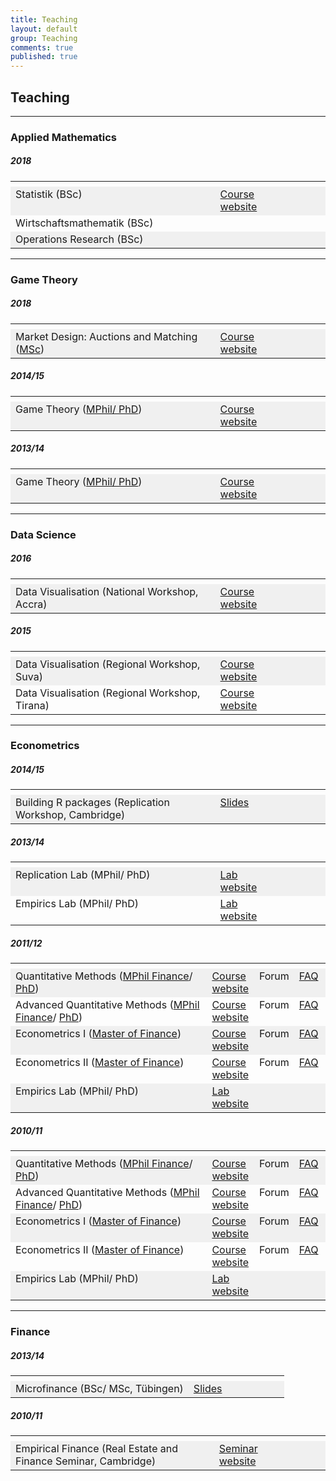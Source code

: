```yaml
---
title: Teaching
layout: default
group: Teaching
comments: true
published: true
---
```




## Teaching

***

### <a name="maths"></a> Applied Mathematics

##### 2018

<TABLE WIDTH="100%"> 
<TR>
<TH VALIGN="TOP" WIDTH="65%">  </TH>
<TH VALIGN="TOP" WIDTH="15%">  </TH>
<TH VALIGN="TOP" WIDTH="10%">  </TH>
<TH VALIGN="TOP" WIDTH="10%">  </TH>
</TR>
<TR bgcolor="#f0f0f0">
<TD VALIGN="TOP">Statistik (BSc)</TD>
<TD VALIGN="TOP"><a href="statistics/index.html">Course website</a></TD>
<TD VALIGN="TOP"> </TD>
<TD VALIGN="TOP"> </TD>
</TR>
<TR>
<TD VALIGN="TOP">Wirtschaftsmathematik (BSc)</TD>
<TD VALIGN="TOP"> </TD>
<TD VALIGN="TOP"> </TD>
<TD VALIGN="TOP"> </TD>
</TR>
<TR bgcolor="#f0f0f0">
<TD VALIGN="TOP">Operations Research (BSc)</TD>
<TD VALIGN="TOP"> </TD>
<TD VALIGN="TOP"> </TD>
<TD VALIGN="TOP"> </TD>
</TR>
</TABLE>

***

### <a name="games"></a> Game Theory

##### 2018

<TABLE WIDTH="100%"> 
<TR>
<TH VALIGN="TOP" WIDTH="65%">  </TH>
<TH VALIGN="TOP" WIDTH="15%">  </TH>
<TH VALIGN="TOP" WIDTH="10%">  </TH>
<TH VALIGN="TOP" WIDTH="10%">  </TH>
</TR>
<TR bgcolor="#f0f0f0">
<TD VALIGN="TOP">Market Design: Auctions and Matching (<a href="https://www.uni-mannheim.de/en/">MSc</a>)</TD>
<TD VALIGN="TOP"><a href="matching/index.html">Course website</a></TD>
<TD VALIGN="TOP"> </TD>
<TD VALIGN="TOP"> </TD>
</TR>
</TABLE>

##### 2014/15

<TABLE WIDTH="100%"> 
<TR>
<TH VALIGN="TOP" WIDTH="65%">  </TH>
<TH VALIGN="TOP" WIDTH="15%">  </TH>
<TH VALIGN="TOP" WIDTH="10%">  </TH>
<TH VALIGN="TOP" WIDTH="10%">  </TH>
</TR>
<TR bgcolor="#f0f0f0">
<TD VALIGN="TOP">Game Theory (<a href="http://www.training.cam.ac.uk/event/1197051">MPhil/ PhD</a>)</TD>
<TD VALIGN="TOP"><a href="games/index.html">Course website</a></TD>
<TD VALIGN="TOP"> </TD>
<TD VALIGN="TOP"> </TD>
</TR>
</TABLE>

##### 2013/14

<TABLE WIDTH="100%"> 
<TR>
<TH VALIGN="TOP" WIDTH="65%">  </TH>
<TH VALIGN="TOP" WIDTH="15%">  </TH>
<TH VALIGN="TOP" WIDTH="10%">  </TH>
<TH VALIGN="TOP" WIDTH="10%">  </TH>
</TR>
<TR bgcolor="#f0f0f0">
<TD VALIGN="TOP">Game Theory (<a href="http://www.training.cam.ac.uk/event/1062223">MPhil/ PhD</a>)</TD>
<TD VALIGN="TOP"><a href="games/index.html">Course website</a></TD>
<TD VALIGN="TOP"> </TD>
<TD VALIGN="TOP"> </TD>
</TR>
</TABLE>

***

### <a name="r"></a> Data Science

##### 2016

<TABLE WIDTH="100%"> 
<TR>
<TH VALIGN="TOP" WIDTH="65%">  </TH>
<TH VALIGN="TOP" WIDTH="15%">  </TH>
<TH VALIGN="TOP" WIDTH="10%">  </TH>
<TH VALIGN="TOP" WIDTH="10%">  </TH>
</TR>
<TR bgcolor="#f0f0f0">
<TD VALIGN="TOP">Data Visualisation (National Workshop, Accra)</TD>
<TD VALIGN="TOP"><a href="viz/index.html">Course website</a> </TD>
<TD VALIGN="TOP">  </TD>
<TD VALIGN="TOP"> </TD>
</TR>
</TABLE>


##### 2015

<TABLE WIDTH="100%"> 
<TR>
<TH VALIGN="TOP" WIDTH="65%">  </TH>
<TH VALIGN="TOP" WIDTH="15%">  </TH>
<TH VALIGN="TOP" WIDTH="10%">  </TH>
<TH VALIGN="TOP" WIDTH="10%">  </TH>
</TR>
<TR bgcolor="#f0f0f0">
<TD VALIGN="TOP">Data Visualisation (Regional Workshop, Suva)</TD>
<TD VALIGN="TOP"><a href="viz/index.html">Course website</a> </TD>
<TD VALIGN="TOP">  </TD>
<TD VALIGN="TOP"> </TD>
</TR>
<TR >
<TD VALIGN="TOP">Data Visualisation (Regional Workshop, Tirana)</TD>
<TD VALIGN="TOP"><a href="viz/index.html">Course website</a> </TD>
<TD VALIGN="TOP">  </TD>
<TD VALIGN="TOP"> </TD>
</TR>
</TABLE>

***

### <a name="econometrics"></a>Econometrics

##### 2014/15

<TABLE WIDTH="100%"> 
<TR>
<TH VALIGN="TOP" WIDTH="65%">  </TH>
<TH VALIGN="TOP" WIDTH="15%">  </TH>
<TH VALIGN="TOP" WIDTH="10%">  </TH>
<TH VALIGN="TOP" WIDTH="10%">  </TH>
</TR>
<TR bgcolor="#f0f0f0">
<TD VALIGN="TOP">Building R packages (Replication Workshop, Cambridge)</TD>
<TD VALIGN="TOP"><a href="slides/r-packages.pdf">Slides</a> </TD>
<TD VALIGN="TOP"> </TD>
<TD VALIGN="TOP"> </TD>
</TR>
</TABLE>

##### 2013/14

<TABLE WIDTH="100%"> 
<TR>
<TH VALIGN="TOP" WIDTH="65%">  </TH>
<TH VALIGN="TOP" WIDTH="15%">  </TH>
<TH VALIGN="TOP" WIDTH="10%">  </TH>
<TH VALIGN="TOP" WIDTH="10%">  </TH>
</TR>
<TR bgcolor="#f0f0f0">
<TD VALIGN="TOP">Replication Lab (MPhil/ PhD)</TD>
<TD VALIGN="TOP"><a href="replication/index.html">Lab website</a></TD>
<TD VALIGN="TOP"> </TD>
<TD VALIGN="TOP"> </TD>
</TR>
<TR >
<TD VALIGN="TOP">Empirics Lab (MPhil/ PhD)</TD>
<TD VALIGN="TOP"><a href="consulting/index.html">Lab website</a></TD>
<TD VALIGN="TOP"> </TD>
<TD VALIGN="TOP"> </TD>
</TR>
</TABLE>

##### 2011/12

<TABLE WIDTH="100%"> 
<TR>
<TH VALIGN="TOP" WIDTH="65%">  </TH><TH VALIGN="TOP" WIDTH="15%">  </TH><TH VALIGN="TOP" WIDTH="10%">  </TH><TH VALIGN="TOP" WIDTH="10%">  </TH>
</TR>
<TR bgcolor="#f0f0f0">
<TD VALIGN="TOP">Quantitative Methods (<a href="http://www.jbs.cam.ac.uk/programmes/research-programmes/research-masters/mphil-finance/">MPhil Finance</a>/ <a href="https://www.jbs.cam.ac.uk/programmes/research-programmes/">PhD</a>)</TD>
<TD VALIGN="TOP"><a href="quant1/index.html">Course website</a></TD>
<TD VALIGN="TOP">Forum</TD>
<TD VALIGN="TOP"><a href="faq/faq1/index.html">FAQ</a></TD>
</TR>
<TR >
<TD VALIGN="TOP">Advanced Quantitative Methods (<a href="http://www.jbs.cam.ac.uk/programmes/research-programmes/research-masters/mphil-finance/">MPhil Finance</a>/ <a href="https://www.jbs.cam.ac.uk/programmes/research-programmes/">PhD</a>)</TD>
<TD VALIGN="TOP"><a href="quant2/index.html">Course website</a></TD>
<TD VALIGN="TOP">Forum</TD>
<TD VALIGN="TOP"><a href="faq/faq2/index.html">FAQ</a></TD>
</TR>
<TR bgcolor="#f0f0f0">
<TD VALIGN="TOP">Econometrics I (<a href="http://www.jbs.cam.ac.uk/programmes/master-of-finance-mfin/">Master of Finance</a>)</TD>
<TD VALIGN="TOP"><a href="econometrics1/index.html">Course website</a></TD>
<TD VALIGN="TOP">Forum</TD>
<TD VALIGN="TOP"><a href="faq/faq1/index.html">FAQ</a></TD>
</TR>
<TR >
<TD VALIGN="TOP">Econometrics II (<a href="http://www.jbs.cam.ac.uk/programmes/master-of-finance-mfin/">Master of Finance</a>)</TD>
<TD VALIGN="TOP"><a href="econometrics2/index.html">Course website</a></TD>
<TD VALIGN="TOP">Forum</TD>
<TD VALIGN="TOP"><a href="faq/faq2/index.html">FAQ</a></TD>
</TR>
<TR bgcolor="#f0f0f0">
<TD VALIGN="TOP">Empirics Lab (MPhil/ PhD)</TD>
<TD VALIGN="TOP"><a href="consulting/index.html">Lab website</a></TD>
<TD VALIGN="TOP"> </TD>
<TD VALIGN="TOP"> </TD>
</TR>
</TABLE>

##### 2010/11

<TABLE WIDTH="100%"> 
<TR>
<TH VALIGN="TOP" WIDTH="65%">  </TH><TH VALIGN="TOP" WIDTH="15%">  </TH><TH VALIGN="TOP" WIDTH="10%">  </TH><TH VALIGN="TOP" WIDTH="10%">  </TH>
</TR>
<TR bgcolor="#f0f0f0">
<TD VALIGN="TOP">Quantitative Methods (<a href="http://www.jbs.cam.ac.uk/programmes/research-programmes/research-masters/mphil-finance/">MPhil Finance</a>/ <a href="https://www.jbs.cam.ac.uk/programmes/research-programmes/">PhD</a>)</TD>
<TD VALIGN="TOP"><a href="quant1/index.html">Course website</a></TD>
<TD VALIGN="TOP">Forum</TD>
<TD VALIGN="TOP"><a href="faq/faq1/index.html">FAQ</a></TD>
</TR>
<TR >
<TD VALIGN="TOP">Advanced Quantitative Methods (<a href="http://www.jbs.cam.ac.uk/programmes/research-programmes/research-masters/mphil-finance/">MPhil Finance</a>/ <a href="https://www.jbs.cam.ac.uk/programmes/research-programmes/">PhD</a>)</TD>
<TD VALIGN="TOP"><a href="quant2/index.html">Course website</a></TD>
<TD VALIGN="TOP">Forum</TD>
<TD VALIGN="TOP"><a href="faq/faq2/index.html">FAQ</a></TD>
</TR>
<TR bgcolor="#f0f0f0">
<TD VALIGN="TOP">Econometrics I (<a href="http://www.jbs.cam.ac.uk/programmes/master-of-finance-mfin/">Master of Finance</a>)</TD>
<TD VALIGN="TOP"><a href="econometrics1/index.html">Course website</a></TD>
<TD VALIGN="TOP">Forum</TD>
<TD VALIGN="TOP"><a href="faq/faq1/index.html">FAQ</a></TD>
</TR>
<TR >
<TD VALIGN="TOP">Econometrics II (<a href="http://www.jbs.cam.ac.uk/programmes/master-of-finance-mfin/">Master of Finance</a>)</TD>
<TD VALIGN="TOP"><a href="econometrics2/index.html">Course website</a></TD>
<TD VALIGN="TOP">Forum</TD>
<TD VALIGN="TOP"><a href="faq/faq2/index.html">FAQ</a></TD>
</TR>
<TR bgcolor="#f0f0f0">
<TD VALIGN="TOP">Empirics Lab (MPhil/ PhD)</TD>
<TD VALIGN="TOP"><a href="consulting/index.html">Lab website</a></TD>
<TD VALIGN="TOP"> </TD>
<TD VALIGN="TOP"> </TD>
</TR>
</TABLE>

***

### <a name="finance"></a> Finance

##### 2013/14

<TABLE WIDTH="100%"> 
<TR>
<TH VALIGN="TOP" WIDTH="65%">  </TH>
<TH VALIGN="TOP" WIDTH="15%">  </TH>
<TH VALIGN="TOP" WIDTH="10%">  </TH>
<TH VALIGN="TOP" WIDTH="10%">  </TH>
</TR>
<TR bgcolor="#f0f0f0">
<TD VALIGN="TOP">Microfinance (BSc/ MSc, Tübingen)</TD>
<TD VALIGN="TOP"><a href="slides/microfinance.pdf">Slides</a> </TD>
<TD VALIGN="TOP"> </TD>
<TD VALIGN="TOP"> </TD>
</TR>
</TABLE>

##### 2010/11

<TABLE WIDTH="100%"> 
<TR>
<TH VALIGN="TOP" WIDTH="65%">  </TH>
<TH VALIGN="TOP" WIDTH="15%">  </TH>
<TH VALIGN="TOP" WIDTH="10%">  </TH>
<TH VALIGN="TOP" WIDTH="10%">  </TH>
</TR>
<TR bgcolor="#f0f0f0">
<TD VALIGN="TOP">Empirical Finance (Real Estate and Finance Seminar, Cambridge)</TD>
<TD VALIGN="TOP"><a href="finance/index.html">Seminar website</a></TD>
<TD VALIGN="TOP"> </TD>
<TD VALIGN="TOP"> </TD>
</TR>
</TABLE>


